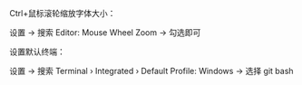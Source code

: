 



Ctrl+鼠标滚轮缩放字体大小：

设置 -> 搜索 Editor: Mouse Wheel Zoom -> 勾选即可



设置默认终端：

设置 -> 搜索 Terminal › Integrated › Default Profile: Windows -> 选择 git bash
